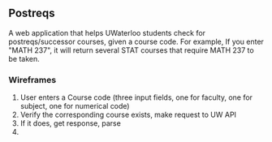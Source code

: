 ## Postreqs

A web application that helps UWaterloo students check for postreqs/successor courses, given a course code. For example, If you enter "MATH 237",  it will return several STAT courses that require MATH 237 to be taken.

### Wireframes

1. User enters a Course code (three input fields, one for faculty, one for subject, one for numerical code)
2. Verify the corresponding course exists, make request to UW API
3. If it does, get response, parse
4. 
